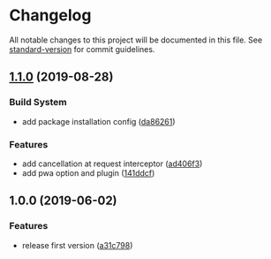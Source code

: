 # Changelog

All notable changes to this project will be documented in this file. See [standard-version](https://github.com/conventional-changelog/standard-version) for commit guidelines.

## [1.1.0](https://github.com/DaveJump/vue-tpl-preset/compare/v1.0.0...v1.1.0) (2019-08-28)


### Build System

* add package installation config ([da86261](https://github.com/DaveJump/vue-tpl-preset/commit/da86261))


### Features

* add cancellation at request interceptor ([ad406f3](https://github.com/DaveJump/vue-tpl-preset/commit/ad406f3))
* add pwa option and plugin ([141ddcf](https://github.com/DaveJump/vue-tpl-preset/commit/141ddcf))



## 1.0.0 (2019-06-02)


### Features

* release first version ([a31c798](https://github.com/DaveJump/vue-tpl-preset/commit/a31c798))
